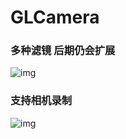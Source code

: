 # GLCamera

### 多种滤镜 后期仍会扩展

![img](https://github.com/ITcrazywgy/GLCamera/blob/master/doc/previewing.gif)

### 支持相机录制

![img](https://github.com/ITcrazywgy/GLCamera/blob/master/doc/recording.gif)
